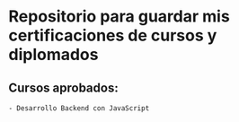 # Repositorio para guardar mis certificaciones de cursos y diplomados

## Cursos aprobados:

    - Desarrollo Backend con JavaScript

